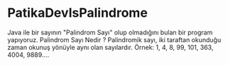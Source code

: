 # PatikaDevIsPalindrome
Java ile bir sayının "Palindrom Sayı" olup olmadığını bulan bir program yapıyoruz.  Palindrom Sayı Nedir ? Palindromik sayı, iki taraftan okunduğu zaman okunuş yönüyle aynı olan sayılardır.  Örnek: 1, 4, 8, 99, 101, 363, 4004, 9889....
